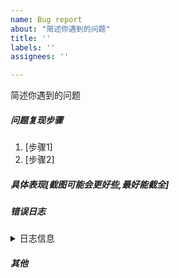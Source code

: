 ```yaml
---
name: Bug report
about: "简述你遇到的问题"
title: ''
labels: ''
assignees: ''

---
```


简述你遇到的问题





##### 问题复现步骤
1. [步骤1]
2. [步骤2]

##### 具体表现[截图可能会更好些,最好能截全]
  
    
  
  
##### 错误日志
<details>
  <summary>日志信息</summary>
(请提供有用的日志信息)   

```
日志信息粘贴在这里
```  
</details>  
  
  

  
##### 其他
  


<!-- [注:] 完成后请关闭 issue，谢谢！ -->
